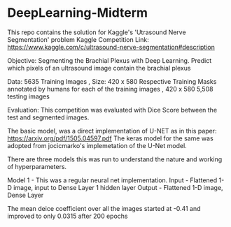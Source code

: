 # DeepLearning-Midterm
This repo contains the solution for Kaggle's 'Utrasound Nerve Segmentation' problem
Kaggle Competition Link: https://www.kaggle.com/c/ultrasound-nerve-segmentation#description

Objective:
Segmenting the Brachial Plexus with Deep Learning.
Predict which pixels of an ultrasound image contain the brachial plexus

Data:
5635 Training Images , Size: 420 x 580
Respective Training Masks annotated by humans for each of the training images , 420 x 580
5,508 testing images

Evaluation:
This competition was evaluated with Dice Score between the test and segmented images.

The basic model, was a direct implementation of U-NET as in this paper: https://arxiv.org/pdf/1505.04597.pdf
The keras model for the same was adopted from jocicmarko's implemetation of the U-Net model.

There are three models this was run to understand the nature and working of hyperparameters.

Model 1 - This was a regular neural net implementation.
Input - Flattened 1-D image, input to Dense Layer
1 hidden layer
Output - Flattened 1-D image, Dense Layer

The mean deice coefficient over all the images started at -0.41 and improved to  only 0.0315 after 200 epochs
